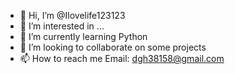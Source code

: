 - 👋 Hi, I’m @Ilovelife123123
- 👀 I’m interested in ...
- 🌱 I’m currently learning Python
- 💞️ I’m looking to collaborate on some projects
- 📫 How to reach me Email: dgh38158@gmail.com

<!---
Ilovelife123123/Ilovelife123123 is a ✨ special ✨ repository because its `README.md` (this file) appears on your GitHub profile.
You can click the Preview link to take a look at your changes.
--->
